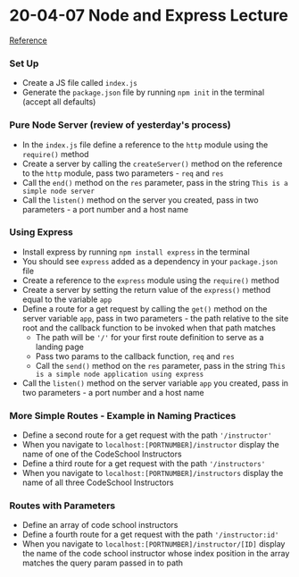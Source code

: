# 20-04-07 Node and Express Lecture

[Reference](https://developer.mozilla.org/en-US/docs/Learn/Server-side/Express_Nodejs/development_environment#Testing_your_Nodejs_and_NPM_installation)

### Set Up
- Create a JS file called `index.js`
- Generate the `package.json` file by running `npm init` in the terminal (accept all defaults)

### Pure Node Server (review of yesterday's process)
- In the `index.js` file define a reference to the `http` module using the `require()` method
- Create a server by calling the `createServer()` method on the reference to the `http` module, pass two parameters - `req` and `res`
- Call the `end()` method on the `res` parameter, pass in the string `This is a simple node server`
- Call the `listen()` method on the server you created, pass in two parameters - a port number and a host name

### Using Express
- Install express by running `npm install express` in the terminal
- You should see `express` added as a dependency in your `package.json` file
- Create a reference to the `express` module using the `require()` method
- Create a server by setting the return value of the `express()` method equal to the variable `app`
- Define a route for a get request by calling the `get()` method on the server variable `app`, pass in two parameters - the path relative to the site root and the callback function to be invoked when that path matches
    - The path will be `'/'` for your first route definition to serve as a landing page
    - Pass two params to the callback function, `req` and `res`
    - Call the `send()` method on the `res` parameter, pass in the string `This is a simple node application using express`
- Call the `listen()` method on the server variable `app` you created, pass in two parameters - a port number and a host name

### More Simple Routes - Example in Naming Practices
- Define a second route for a get request with the path `'/instructor'`
- When you navigate to `localhost:[PORTNUMBER]/instructor` display the name of one of the CodeSchool Instructors
- Define a third route for a get request with the path `'/instructors'`
- When you navigate to `localhost:[PORTNUMBER]/instructors` display the name of all three CodeSchool Instructors

### Routes with Parameters
- Define an array of code school instructors
- Define a fourth route for a get request with the path `'/instructor:id'`
- When you navigate to `localhost:[PORTNUMBER]/instructor/[ID]` display the name of the code school instructor whose index position in the array matches the query param passed in to path